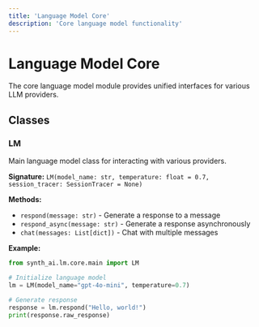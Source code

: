 ```yaml
---
title: 'Language Model Core'
description: 'Core language model functionality'
---
```


# Language Model Core

The core language model module provides unified interfaces for various LLM providers.

## Classes

### LM

Main language model class for interacting with various providers.

**Signature:** `LM(model_name: str, temperature: float = 0.7, session_tracer: SessionTracer = None)`

**Methods:**
- `respond(message: str)` - Generate a response to a message
- `respond_async(message: str)` - Generate a response asynchronously
- `chat(messages: List[dict])` - Chat with multiple messages

**Example:**
```python
from synth_ai.lm.core.main import LM

# Initialize language model
lm = LM(model_name="gpt-4o-mini", temperature=0.7)

# Generate response
response = lm.respond("Hello, world!")
print(response.raw_response)
```

